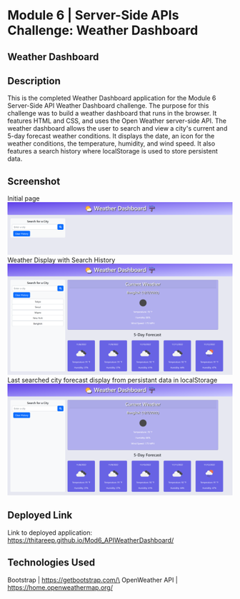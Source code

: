 # Module 6 | Server-Side APIs Challenge: Weather Dashboard
## Weather Dashboard
## Description
This is the completed Weather Dashboard application for the Module 6 Server-Side API Weather Dashboard challenge. The purpose for this challenge was to build a weather dashboard that runs in the browser. It features HTML and CSS, and uses the Open Weather server-side API. The weather dashboard allows the user to search and view a city's current and 5-day forecast weather conditions. It displays the date, an icon for the weather conditions, the temperature, humidity, and wind speed. It also features a search history where localStorage is used to store persistent data. 
## Screenshot
Initial page
![](Assets/img/WeatherDash1.png)
Weather Display with Search History
![](Assets/img/WeatherDash2.png)
Last searched city forecast display from persistant data in localStorage
![](Assets/img/WeatherDash3.png)
## Deployed Link
Link to deployed application:
https://thitareep.github.io/Mod6_APIWeatherDashboard/
## Technologies Used
Bootstrap |
https://getbootstrap.com/\
OpenWeather API |
https://home.openweathermap.org/
